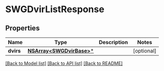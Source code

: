 # SWGDvirListResponse

## Properties
Name | Type | Description | Notes
------------ | ------------- | ------------- | -------------
**dvirs** | [**NSArray&lt;SWGDvirBase&gt;***](SWGDvirBase.md) |  | [optional] 

[[Back to Model list]](../README.md#documentation-for-models) [[Back to API list]](../README.md#documentation-for-api-endpoints) [[Back to README]](../README.md)


